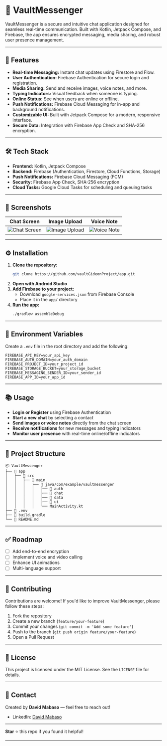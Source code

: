 # 📱 VaultMessenger

VaultMessenger is a secure and intuitive chat application designed for seamless real-time communication. Built with Kotlin, Jetpack Compose, and Firebase, the app ensures encrypted messaging, media sharing, and robust user presence management.

---

## 🚀 Features

- **Real-time Messaging:** Instant chat updates using Firestore and Flow.
- **User Authentication:** Firebase Authentication for secure login and registration.
- **Media Sharing:** Send and receive images, voice notes, and more.
- **Typing Indicators:** Visual feedback when someone is typing.
- **Online Status:** See when users are online or offline.
- **Push Notifications:** Firebase Cloud Messaging for in-app and background notifications.
- **Customizable UI:** Built with Jetpack Compose for a modern, responsive interface.
- **Secure Data:** Integration with Firebase App Check and SHA-256 encryption.

---

## 🛠️ Tech Stack

- **Frontend:** Kotlin, Jetpack Compose
- **Backend:** Firebase (Authentication, Firestore, Cloud Functions, Storage)
- **Push Notifications:** Firebase Cloud Messaging (FCM)
- **Security:** Firebase App Check, SHA-256 encryption
- **Cloud Tasks:** Google Cloud Tasks for scheduling and queuing tasks

---

## 📲 Screenshots

| Chat Screen | Image Upload | Voice Note |
|-------------|--------------|------------|
| ![Chat Screen](link_to_image) | ![Image Upload](link_to_image) | ![Voice Note](link_to_image) |

---

## ⚙️ Installation

1. **Clone the repository:**
   ```bash
   git clone https://github.com/vaultGideonProject/app.git
   ```
2. **Open with Android Studio**
3. **Add Firebase to your project:**
   - Download `google-services.json` from Firebase Console
   - Place it in the `app/` directory
4. **Run the app:**
   ```bash
   ./gradlew assembleDebug
   ```

---

## 🔐 Environment Variables

Create a `.env` file in the root directory and add the following:

```plaintext
FIREBASE_API_KEY=your_api_key
FIREBASE_AUTH_DOMAIN=your_auth_domain
FIREBASE_PROJECT_ID=your_project_id
FIREBASE_STORAGE_BUCKET=your_storage_bucket
FIREBASE_MESSAGING_SENDER_ID=your_sender_id
FIREBASE_APP_ID=your_app_id
```

---

## 📚 Usage

- **Login or Register** using Firebase Authentication
- **Start a new chat** by selecting a contact
- **Send images or voice notes** directly from the chat screen
- **Receive notifications** for new messages and typing indicators
- **Monitor user presence** with real-time online/offline indicators

---

## 🧩 Project Structure

```plaintext
📦 VaultMessenger
├── 📂 app
│   ├── 📂 src
│   │   ├── 📂 main
│   │   │   ├── 📂 java/com/example/vaultmessenger
│   │   │   │   ├── 📂 auth
│   │   │   │   ├── 📂 chat
│   │   │   │   ├── 📂 data
│   │   │   │   ├── 📂 ui
│   │   │   │   └── MainActivity.kt
├── 📄 .env
├── 📄 build.gradle
└── 📄 README.md
```

---

## ✅ Roadmap

- [ ] Add end-to-end encryption
- [ ] Implement voice and video calling
- [ ] Enhance UI animations
- [ ] Multi-language support

---

## 🤝 Contributing

Contributions are welcome! If you'd like to improve VaultMessenger, please follow these steps:

1. Fork the repository
2. Create a new branch (`feature/your-feature`)
3. Commit your changes (`git commit -m 'Add some feature'`)
4. Push to the branch (`git push origin feature/your-feature`)
5. Open a Pull Request

---

## 📄 License

This project is licensed under the MIT License. See the `LICENSE` file for details.

---

## 📧 Contact

Created by **David Mabaso** — feel free to reach out!

- LinkedIn: [David Mabaso](https://www.linkedin.com/in/david-mabaso-360140331/)

---

**Star** ⭐ this repo if you found it helpful!

---
